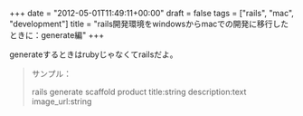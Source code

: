 +++
date = "2012-05-01T11:49:11+00:00"
draft = false
tags = ["rails", "mac", "development"]
title = "rails開発環境をwindowsからmacでの開発に移行したときに：generate編"
+++
<p>generateするときはrubyじゃなくてrailsだよ。</p>&#13;
<blockquote>&#13;
<p>サンプル：</p>&#13;
<p>rails generate scaffold product title:string description:text image_url:string</p>&#13;
</blockquote> 